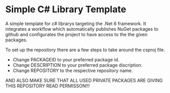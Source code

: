 # Simple C# Library Template
A simple template for c# librarys targeting the .Net 6 framework. It integrates a workflow which automatically publishes NuGet packages to github and configurates the project to have access to the the given packages.

To set up the repository there are a few steps to take around the csproj file.

- Change PACKAGEID to your preferred package id.
- Change DESCRIPTION to your preferred package discription.
- Change REPOSITORY to the respective repository name.

AND ALSO MAKE SURE THAT ALL USED PRIVATE PACKAGES ARE GIVING THIS REPOSITORY READ PERMISSON!!!
